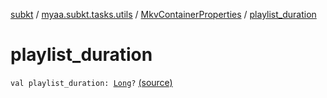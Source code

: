 [subkt](../../index.md) / [myaa.subkt.tasks.utils](../index.md) / [MkvContainerProperties](index.md) / [playlist_duration](./playlist_duration.md)

# playlist_duration

`val playlist_duration: `[`Long`](https://kotlinlang.org/api/latest/jvm/stdlib/kotlin/-long/index.html)`?` [(source)](https://github.com/Myaamori/SubKt/blob/0.1.13/src/main/kotlin/myaa/subkt/tasks/utils/mkvmerge.kt#L57)